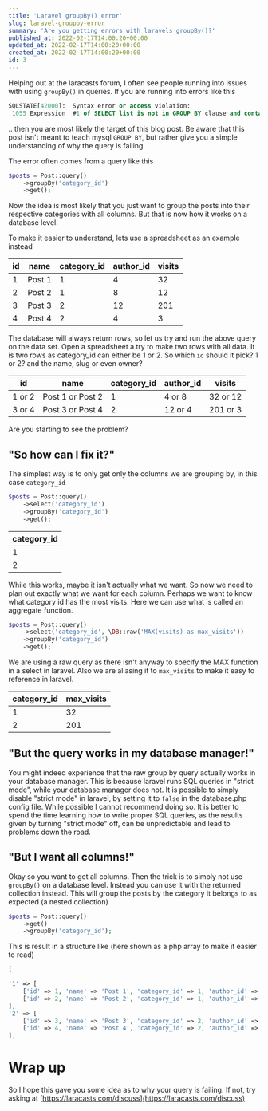 ```yaml
---
title: 'Laravel groupBy() error'
slug: laravel-groupby-error
summary: 'Are you getting errors with laravels groupBy()?'
published_at: 2022-02-17T14:00:20+00:00
updated_at: 2022-02-17T14:00:20+00:00
created_at: 2022-02-17T14:00:20+00:00
id: 3
---
```


Helping out at the laracasts forum, I often see people running into issues with using `groupBy()` in queries. If you are running into errors like this
```sql
SQLSTATE[42000]:  Syntax error or access violation: 
 1055 Expression  #1 of SELECT list is not in GROUP BY clause and contains nonaggregated colum
```
.. then you are most likely the target of this blog post. Be aware that this post isn't meant to teach mysql `GROUP BY`, but rather give you a simple understanding of why the query is failing.

The error often comes from a query like this
```php
$posts = Post::query()
    ->groupBy('category_id')
    ->get(); 
```
Now the idea is most likely that you just want to group the posts into their respective categories with all columns. But that is now how it works on a database level.

To make it easier to understand, lets use a spreadsheet as an example instead

| id | name | category_id | author_id | visits |
|--|--|--|--|--|
| 1 | Post 1  | 1 | 4 | 32 |
| 2 | Post 2  | 1 | 8 | 12 |
| 3 | Post 3  | 2 | 12 | 201 |
| 4 | Post 4 | 2 | 4 | 3 |

The database will always return rows, so let us try and run the above query on the data set.
Open a spreadsheet a try to make two rows with all data. It is two rows as category_id can either be 1 or 2.
So which `id` should it pick? 1 or 2? and the name, slug or even owner?

| id | name | category_id | author_id | visits |
|--|--|--|--|--|
| 1 or 2 | Post 1 or Post 2 | 1 | 4 or 8 | 32 or 12 |
| 3 or 4 | Post 3 or Post 4 | 2 | 12 or 4 | 201 or 3 |

Are you starting to see the problem?

## "So how can I fix it?"
The simplest way is to only get only the columns we are grouping by, in this case `category_id`
```php
$posts = Post::query()
    ->select('category_id')
    ->groupBy('category_id')
    ->get(); 
```

| category_id |
|--|
| 1 |
| 2 |

While this works, maybe it isn't actually what we want. So now we need to plan out exactly what we want for each column. Perhaps we want to know what category id has the most visits. Here we can use what is called an aggregate function.
```php
$posts = Post::query()
    ->select('category_id', \DB::raw('MAX(visits) as max_visits'))
    ->groupBy('category_id')
    ->get(); 
```
We are using a raw query as there isn't anyway to specify the MAX function in a select in laravel. Also we are aliasing it to `max_visits` to make it easy to reference in laravel.

| category_id | max_visits |
|--|--|
| 1 | 32 |
| 2 | 201 |


## "But the query works in my database manager!"
You might indeed experience that the raw group by query actually works in your database manager. This is because laravel runs SQL queries in "strict mode", while your database manager does not. It is possible to simply disable "strict mode" in laravel, by setting it to `false` in the database.php config file. While possible I cannot recommend doing so. It is better to spend the time learning how to write proper SQL queries, as the results given by turning "strict mode" off, can be unpredictable and lead to problems down the road.

## "But I want all columns!"
Okay so you want to get all columns. Then the trick is to simply not use `groupBy()` on a database level. Instead you can use it with the returned collection instead. This will group the posts by the category it belongs to as expected (a nested collection)
```php
$posts = Post::query()
    ->get()
    ->groupBy('category_id'); 
```
This is result in a structure like (here shown as a php array to make it easier to read)

```php
[

'1' => [
    ['id' => 1, 'name' => 'Post 1', 'category_id' => 1, 'author_id' => 4 'visits' => 32],
    ['id' => 2, 'name' => 'Post 2', 'category_id' => 1, 'author_id' => 8 'visits' => 12],
],
'2' => [
    ['id' => 3, 'name' => 'Post 3', 'category_id' => 2, 'author_id' => 12 'visits' => 201],
    ['id' => 4, 'name' => 'Post 4', 'category_id' => 2, 'author_id' => 4 'visits' => 0],
],
```


# Wrap up
So I hope this gave you some idea as to why your query is failing. If not, try asking at [https://laracasts.com/discuss](https://laracasts.com/discuss)